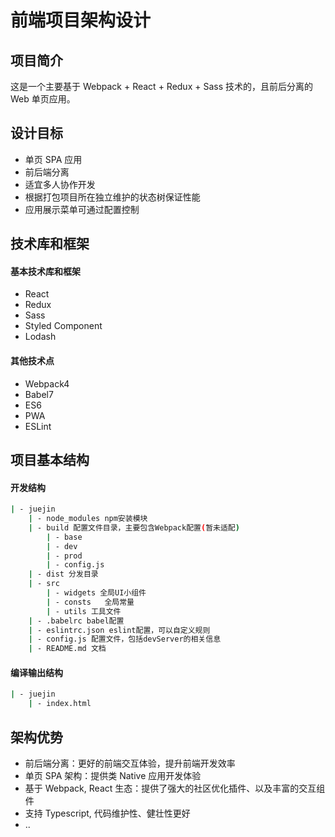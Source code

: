 # 前端项目架构设计

## 项目简介

这是一个主要基于 Webpack + React + Redux + Sass 技术的，且前后分离的 Web 单页应用。

## 设计目标

- 单页 SPA 应用
- 前后端分离
- 适宜多人协作开发
- 根据打包项目所在独立维护的状态树保证性能
- 应用展示菜单可通过配置控制

## 技术库和框架

#### 基本技术库和框架
- React
- Redux
- Sass
- Styled Component
- Lodash

#### 其他技术点
- Webpack4
- Babel7
- ES6
- PWA
- ESLint


## 项目基本结构

#### 开发结构
```bash
| - juejin
    | - node_modules npm安装模块
    | - build 配置文件目录，主要包含Webpack配置(暂未适配)
        | - base
        | - dev
        | - prod
        | - config.js
    | - dist 分发目录
    | - src
        | - widgets 全局UI小组件
        | - consts   全局常量
        | - utils 工具文件
    | - .babelrc babel配置
    | - eslintrc.json eslint配置，可以自定义规则
    | - config.js 配置文件，包括devServer的相关信息
    | - README.md 文档
```

#### 编译输出结构
```bash
| - juejin
    | - index.html
```

## 架构优势
- 前后端分离：更好的前端交互体验，提升前端开发效率
- 单页 SPA 架构：提供类 Native 应用开发体验
- 基于 Webpack, React 生态：提供了强大的社区优化插件、以及丰富的交互组件
- 支持 Typescript, 代码维护性、健壮性更好
- ..
